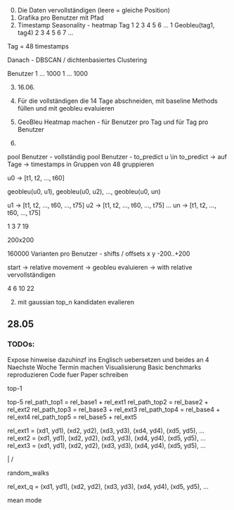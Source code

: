 0. Die Daten vervollständigen (leere = gleiche Position)
1. Grafika pro Benutzer mit Pfad
2. Timestamp Seasonality - heatmap
   Tag 1 2 3 4 5 6 ...
   1 Geobleu(tag1, tag4)
   2
   3
   4
   5
   6
   7
   ...

Tag = 48 timestamps

Danach - DBSCAN / dichtenbasiertes Clustering

Benutzer 1 ... 1000
1
...
1000

3.  16.06.

1.  Für die vollständigen die 14 Tage abschneiden, mit baseline Methods füllen und mit geobleu evaluieren
1.  GeoBleu Heatmap machen - für Benutzer pro Tag und für Tag pro Benutzer
1.

pool Benutzer - vollständig
pool Benutzer - to_predict
u \in to_predict ->
auf Tage -> timestamps in Gruppen von 48 gruppieren

u0 -> [t1, t2, ..., t60]

geobleu(u0, u1), geobleu(u0, u2), ..., geobleu(u0, un)

u1 -> [t1, t2, ..., t60, ..., t75]
u2 -> [t1, t2, ..., t60, ..., t75]
...
un -> [t1, t2, ..., t60, ..., t75]

1 3 7 19

200x200

160000 Varianten pro Benutzer - shifts / offsets x y -200..+200

start -> relative movement -> geobleu evaluieren -> with relative vervollständigen

4 6 10 22

2. mit gaussian top_n kandidaten evalieren

## 28.05

### TODOs:

Expose hinweise dazuhinzf ins Englisch uebersetzen und beides an 4
Naechste Woche Termin machen
Visualisierung
Basic benchmarks reproduzieren
Code fuer Paper schreiben

top-1

top-5
rel_path_top1 = rel_base1 + rel_ext1
rel_path_top2 = rel_base2 + rel_ext2
rel_path_top3 = rel_base3 + rel_ext3
rel_path_top4 = rel_base4 + rel_ext4
rel_path_top5 = rel_base5 + rel_ext5

rel_ext1 = (xd1, yd1), (xd2, yd2), (xd3, yd3), (xd4, yd4), (xd5, yd5), ...
rel_ext2 = (xd1, yd1), (xd2, yd2), (xd3, yd3), (xd4, yd4), (xd5, yd5), ...
rel_ext3 = (xd1, yd1), (xd2, yd2), (xd3, yd3), (xd4, yd4), (xd5, yd5), ...

|
\/

random_walks

rel_ext_q = (xd1, yd1), (xd2, yd2), (xd3, yd3), (xd4, yd4), (xd5, yd5), ...

mean
mode
